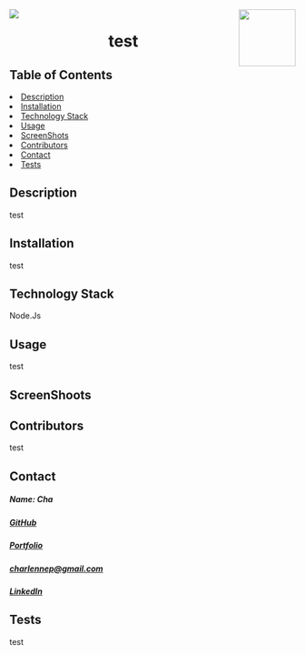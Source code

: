 
  <img align="left" src= "https://img.shields.io/badge/License-MIT-green">
  <img align="right" width="100" height="100" src="https://avatars1.githubusercontent.com/u/59755481?v=4">
  <h1 align= "center">test</h1> 
  <h2> Table of Contents </h2>
  <li><a href="#description">Description</a></li>  
  <li><a href="#installation">Installation</a></li> 
  <li><a href="#tech">Technology Stack</a></li> 
  <li><a href="#usage">Usage</a></li> 
  <li><a href="#screen">ScreenShots</a></li> 
  <li><a href="#contributors">Contributors</a></li>   
  <li><a href="#contact">Contact</a></li> 
  <li><a href="#tests">Tests</a></li> 
  <h2 id="description"> Description </h2>
  <p>test</p>   
  <h2 id="installation"> Installation </h2>
  <p>test</p>          
  <h2 id="tech"> Technology Stack </h2>          
  <p>Node.Js</p>          
  <h2 id="usage"> Usage </h2>
  <p>test</p>   
  <h2 id="screen"> ScreenShoots </h2>
  <h2 id="contributors"> Contributors </h2>
  <p>test</p> 
  <h2 id="contact"> Contact </h2>         
  <h5> Name: Cha</h5>       
  <h5><a href= "https://github.com/chaalexander">GitHub</a></h5>  
  <h5><a href= "test">Portfolio</a></h5>  
  <h5><a href= "mailto:charlennep@gmail.com">charlennep@gmail.com</a></h5>       
  <h5><a href= "https://www.linkedin.com/in/test">LinkedIn</a></h5>    
  <h2 id="tests">Tests</h2>
  <p>test</p>